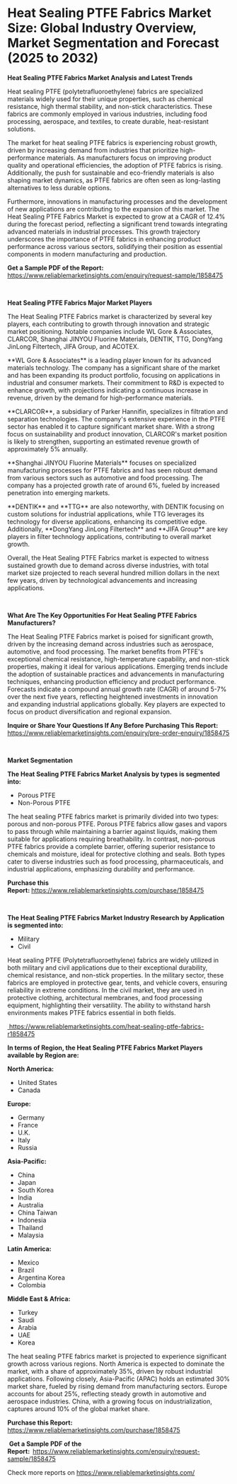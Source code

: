 <p><h1>Heat Sealing PTFE Fabrics Market Size: Global Industry Overview, Market Segmentation and Forecast (2025 to 2032)</h1></p><p><strong>Heat Sealing PTFE Fabrics Market Analysis and Latest Trends</strong></p>
<p><p>Heat sealing PTFE (polytetrafluoroethylene) fabrics are specialized materials widely used for their unique properties, such as chemical resistance, high thermal stability, and non-stick characteristics. These fabrics are commonly employed in various industries, including food processing, aerospace, and textiles, to create durable, heat-resistant solutions.</p><p>The market for heat sealing PTFE fabrics is experiencing robust growth, driven by increasing demand from industries that prioritize high-performance materials. As manufacturers focus on improving product quality and operational efficiencies, the adoption of PTFE fabrics is rising. Additionally, the push for sustainable and eco-friendly materials is also shaping market dynamics, as PTFE fabrics are often seen as long-lasting alternatives to less durable options.</p><p>Furthermore, innovations in manufacturing processes and the development of new applications are contributing to the expansion of this market. The Heat Sealing PTFE Fabrics Market is expected to grow at a CAGR of 12.4% during the forecast period, reflecting a significant trend towards integrating advanced materials in industrial processes. This growth trajectory underscores the importance of PTFE fabrics in enhancing product performance across various sectors, solidifying their position as essential components in modern manufacturing and production.</p></p>
<p><strong>Get a Sample PDF of the Report:&nbsp;</strong> <a href="https://www.reliablemarketinsights.com/enquiry/request-sample/1858475?utm_campaign=3164&utm_medium=2&utm_source=Github&utm_content=ia&utm_term=03042025&utm_id=heat-sealing-ptfe-fabrics">https://www.reliablemarketinsights.com/enquiry/request-sample/1858475</a></p>
<p>&nbsp;</p>
<p><strong>Heat Sealing PTFE Fabrics Major Market Players</strong></p>
<p><p>The Heat Sealing PTFE Fabrics market is characterized by several key players, each contributing to growth through innovation and strategic market positioning. Notable companies include WL Gore & Associates, CLARCOR, Shanghai JINYOU Fluorine Materials, DENTIK, TTG, DongYang JinLong Filtertech, JIFA Group, and ACOTEX.</p><p>**WL Gore & Associates** is a leading player known for its advanced materials technology. The company has a significant share of the market and has been expanding its product portfolio, focusing on applications in industrial and consumer markets. Their commitment to R&D is expected to enhance growth, with projections indicating a continuous increase in revenue, driven by the demand for high-performance materials.</p><p>**CLARCOR**, a subsidiary of Parker Hannifin, specializes in filtration and separation technologies. The company's extensive experience in the PTFE sector has enabled it to capture significant market share. With a strong focus on sustainability and product innovation, CLARCOR's market position is likely to strengthen, supporting an estimated revenue growth of approximately 5% annually.</p><p>**Shanghai JINYOU Fluorine Materials** focuses on specialized manufacturing processes for PTFE fabrics and has seen robust demand from various sectors such as automotive and food processing. The company has a projected growth rate of around 6%, fueled by increased penetration into emerging markets.</p><p>**DENTIK** and **TTG** are also noteworthy, with DENTIK focusing on custom solutions for industrial applications, while TTG leverages its technology for diverse applications, enhancing its competitive edge. Additionally, **DongYang JinLong Filtertech** and **JIFA Group** are key players in filter technology applications, contributing to overall market growth.</p><p>Overall, the Heat Sealing PTFE Fabrics market is expected to witness sustained growth due to demand across diverse industries, with total market size projected to reach several hundred million dollars in the next few years, driven by technological advancements and increasing applications.</p></p>
<p>&nbsp;</p>
<p><strong>What Are The Key Opportunities For Heat Sealing PTFE Fabrics Manufacturers?</strong></p>
<p><p>The Heat Sealing PTFE Fabrics market is poised for significant growth, driven by the increasing demand across industries such as aerospace, automotive, and food processing. The market benefits from PTFE's exceptional chemical resistance, high-temperature capability, and non-stick properties, making it ideal for various applications. Emerging trends include the adoption of sustainable practices and advancements in manufacturing techniques, enhancing production efficiency and product performance. Forecasts indicate a compound annual growth rate (CAGR) of around 5-7% over the next five years, reflecting heightened investments in innovation and expanding industrial applications globally. Key players are expected to focus on product diversification and regional expansion.</p></p>
<p><strong>Inquire or Share Your Questions If Any Before Purchasing This Report:</strong> <a href="https://www.reliablemarketinsights.com/enquiry/pre-order-enquiry/1858475?utm_campaign=3164&utm_medium=2&utm_source=Github&utm_content=ia&utm_term=03042025&utm_id=heat-sealing-ptfe-fabrics">https://www.reliablemarketinsights.com/enquiry/pre-order-enquiry/1858475</a></p>
<p>&nbsp;</p>
<p><strong>Market Segmentation</strong></p>
<p><strong>The Heat Sealing PTFE Fabrics Market Analysis by types is segmented into:</strong></p>
<p><ul><li>Porous PTFE</li><li>Non-Porous PTFE</li></ul></p>
<p><p>The heat sealing PTFE fabrics market is primarily divided into two types: porous and non-porous PTFE. Porous PTFE fabrics allow gases and vapors to pass through while maintaining a barrier against liquids, making them suitable for applications requiring breathability. In contrast, non-porous PTFE fabrics provide a complete barrier, offering superior resistance to chemicals and moisture, ideal for protective clothing and seals. Both types cater to diverse industries such as food processing, pharmaceuticals, and industrial applications, emphasizing durability and performance.</p></p>
<p><strong>Purchase this Report:&nbsp;</strong><a href="https://www.reliablemarketinsights.com/purchase/1858475?utm_campaign=3164&utm_medium=2&utm_source=Github&utm_content=ia&utm_term=03042025&utm_id=heat-sealing-ptfe-fabrics">https://www.reliablemarketinsights.com/purchase/1858475</a></p>
<p>&nbsp;</p>
<p><strong>The Heat Sealing PTFE Fabrics Market Industry Research by Application is segmented into:</strong></p>
<p><ul><li>Military</li><li>Civil</li></ul></p>
<p><p>Heat sealing PTFE (Polytetrafluoroethylene) fabrics are widely utilized in both military and civil applications due to their exceptional durability, chemical resistance, and non-stick properties. In the military sector, these fabrics are employed in protective gear, tents, and vehicle covers, ensuring reliability in extreme conditions. In the civil market, they are used in protective clothing, architectural membranes, and food processing equipment, highlighting their versatility. The ability to withstand harsh environments makes PTFE fabrics essential in both fields.</p></p>
<p><a href="https://www.reliablemarketinsights.com/heat-sealing-ptfe-fabrics-r1858475?utm_campaign=3164&utm_medium=2&utm_source=Github&utm_content=ia&utm_term=03042025&utm_id=heat-sealing-ptfe-fabrics">&nbsp;https://www.reliablemarketinsights.com/heat-sealing-ptfe-fabrics-r1858475</a></p>
<p><strong>In terms of Region, the Heat Sealing PTFE Fabrics Market Players available by Region are:</strong></p>
<p>
    <p> <strong> North America: </strong>
        <ul>
            <li>United States</li>
            <li>Canada</li>
        </ul>
        </p> 
    <p> <strong> Europe: </strong>
        <ul>
            <li>Germany</li>
            <li>France</li>
            <li>U.K.</li>
            <li>Italy</li>
            <li>Russia</li>
        </ul>
        </p> 
    <p> <strong> Asia-Pacific: </strong>
        <ul>
            <li>China</li>
            <li>Japan</li>
            <li>South Korea</li>
            <li>India</li>
            <li>Australia</li>
            <li>China Taiwan</li>
            <li>Indonesia</li>
            <li>Thailand</li>
            <li>Malaysia</li>
        </ul>
        </p> 
    <p> <strong> Latin America: </strong>
        <ul>
            <li>Mexico</li>
            <li>Brazil</li>
            <li>Argentina Korea</li>
            <li>Colombia</li>
        </ul>
        </p> 
    <p> <strong> Middle East & Africa: </strong>
        <ul>
            <li>Turkey</li>
            <li>Saudi</li>
            <li>Arabia</li>
            <li>UAE</li>
            <li>Korea</li>
        </ul>
    </p>
    </p>
<p><p>The heat sealing PTFE fabrics market is projected to experience significant growth across various regions. North America is expected to dominate the market, with a share of approximately 35%, driven by robust industrial applications. Following closely, Asia-Pacific (APAC) holds an estimated 30% market share, fueled by rising demand from manufacturing sectors. Europe accounts for about 25%, reflecting steady growth in automotive and aerospace industries. China, with a growing focus on industrialization, captures around 10% of the global market share.</p></p>
<p><strong>Purchase this Report: </strong><a href="https://www.reliablemarketinsights.com/purchase/1858475?utm_campaign=3164&utm_medium=2&utm_source=Github&utm_content=ia&utm_term=03042025&utm_id=heat-sealing-ptfe-fabrics">https://www.reliablemarketinsights.com/purchase/1858475</a></p>
<p>&nbsp;<strong>Get a Sample PDF of the Report:&nbsp;&nbsp;</strong><a href="https://www.reliablemarketinsights.com/enquiry/request-sample/1858475?utm_campaign=3164&utm_medium=2&utm_source=Github&utm_content=ia&utm_term=03042025&utm_id=heat-sealing-ptfe-fabrics">https://www.reliablemarketinsights.com/enquiry/request-sample/1858475</a></p>
<p><strong></strong></p>
<p>Check more reports on <a href="https://www.reliablemarketinsights.com/?utm_campaign=3164&utm_medium=2&utm_source=Github&utm_content=ia&utm_term=03042025&utm_id=heat-sealing-ptfe-fabrics">https://www.reliablemarketinsights.com/</a></p>